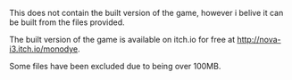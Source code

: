 This does not contain the built version of the game, however i belive it can be built from the files provided.

The built version of the game is available on itch.io for free at http://nova-i3.itch.io/monodye.

Some files have been excluded due to being over 100MB.
